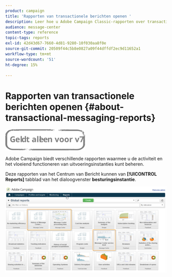 ```yaml
---
product: campaign
title: 'Rapporten van transactionele berichten openen '
description: Leer hoe u Adobe Campaign Classic-rapporten over transactieberichten kunt openen.
audience: message-center
content-type: reference
topic-tags: reports
exl-id: 42d43d67-7660-4d81-9280-10f030aa8f0e
source-git-commit: 20509f44c5b8e0827a09f44dffdf2ec9d11652a1
workflow-type: tm+mt
source-wordcount: '51'
ht-degree: 15%

---
```


# Rapporten van transactionele berichten openen  {#about-transactional-messaging-reports}

![](../../assets/v7-only.svg)

Adobe Campaign biedt verschillende rapporten waarmee u de activiteit en het vloeiend functioneren van uitvoeringsinstanties kunt beheren.

Deze rapporten van het Centrum van Bericht kunnen van **[!UICONTROL Reports]** tabblad van het dialoogvenster **besturingsinstantie**.

![](assets/messagecenter_reporting_002.png)
